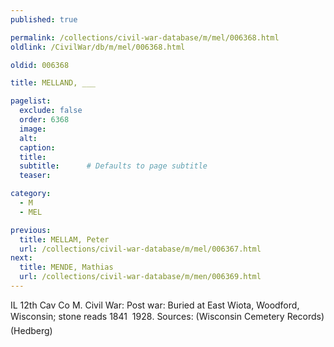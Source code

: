 ```yaml
---
published: true

permalink: /collections/civil-war-database/m/mel/006368.html
oldlink: /CivilWar/db/m/mel/006368.html

oldid: 006368

title: MELLAND, ___

pagelist:
  exclude: false
  order: 6368
  image: 
  alt:
  caption:
  title:
  subtitle:      # Defaults to page subtitle
  teaser:

category: 
  - M 
  - MEL

previous:
  title: MELLAM, Peter
  url: /collections/civil-war-database/m/mel/006367.html  
next:
  title: MENDE, Mathias
  url: /collections/civil-war-database/m/men/006369.html   
---
```

IL 12th Cav Co M. Civil War: Post war: Buried at East Wiota, Woodford, Wisconsin; stone reads &#147;1841 &#150; 1928&#148;. Sources: (Wisconsin Cemetery Records) (Hedberg)